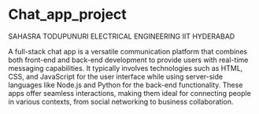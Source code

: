 # Chat_app_project
SAHASRA TODUPUNURI
ELECTRICAL ENGINEERING
IIT HYDERABAD

A full-stack chat app is a versatile communication platform that combines both front-end and back-end development to provide users with real-time messaging capabilities. It typically involves technologies such as HTML, CSS, and JavaScript for the user interface while using server-side languages like Node.js and Python for the back-end functionality. These apps offer seamless interactions, making them ideal for connecting people in various contexts, from social networking to business collaboration.
